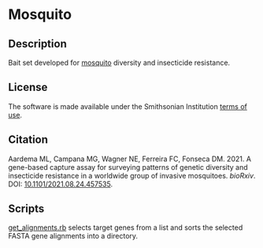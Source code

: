 # Mosquito  
## Description  
Bait set developed for [mosquito](Mosquito) diversity and insecticide resistance.  
## License  
The software is made available under the Smithsonian Institution [terms of use](https://www.si.edu/termsofuse).  
## Citation  
Aardema ML, Campana MG, Wagner NE, Ferreira FC, Fonseca DM. 2021. A gene-based capture assay for surveying patterns of genetic diversity and insecticide resistance in a worldwide group of invasive mosquitoes. *bioRxiv*. DOI: [10.1101/2021.08.24.457535](https://doi.org/10.1101/2021.08.24.457535).  
## Scripts  
[get_alignments.rb](get_alignments.rb) selects target genes from a list and sorts the selected FASTA gene alignments into a directory.  
